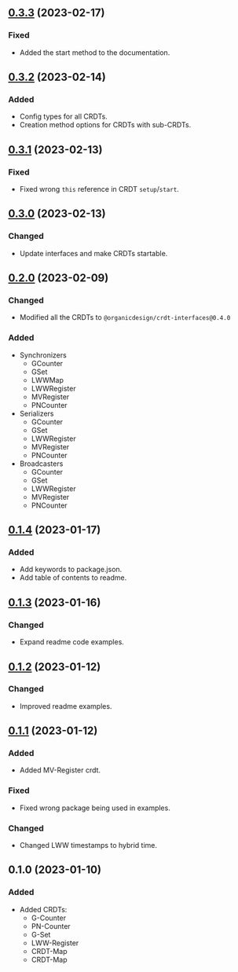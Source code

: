 ## [0.3.3](https://github.com/organicdesign/crdts/compare/v0.3.2...v0.3.3) (2023-02-17)

### Fixed

* Added the start method to the documentation.

## [0.3.2](https://github.com/organicdesign/crdts/compare/v0.3.1...v0.3.2) (2023-02-14)

### Added

* Config types for all CRDTs.
* Creation method options for CRDTs with sub-CRDTs.

## [0.3.1](https://github.com/organicdesign/crdts/compare/v0.3.0...v0.3.1) (2023-02-13)

### Fixed

* Fixed wrong `this` reference in CRDT `setup`/`start`.

## [0.3.0](https://github.com/organicdesign/crdts/compare/v0.2.0...v0.3.0) (2023-02-13)

### Changed

* Update interfaces and make CRDTs startable.

## [0.2.0](https://github.com/organicdesign/crdts/compare/v0.1.4...v0.2.0) (2023-02-09)

### Changed
* Modified all the CRDTs to `@organicdesign/crdt-interfaces@0.4.0`

### Added

* Synchronizers
  * GCounter
  * GSet
  * LWWMap
  * LWWRegister
  * MVRegister
  * PNCounter
* Serializers
  * GCounter
  * GSet
  * LWWRegister
  * MVRegister
  * PNCounter
* Broadcasters
  * GCounter
  * GSet
  * LWWRegister
  * MVRegister
  * PNCounter

## [0.1.4](https://github.com/organicdesign/crdts/compare/v0.1.3...v0.1.4) (2023-01-17)

### Added

* Add keywords to package.json.
* Add table of contents to readme.

## [0.1.3](https://github.com/organicdesign/crdts/compare/v0.1.2...v0.1.3) (2023-01-16)

### Changed

* Expand readme code examples.

## [0.1.2](https://github.com/organicdesign/crdts/compare/v0.1.1...v0.1.2) (2023-01-12)

### Changed

* Improved readme examples.

## [0.1.1](https://github.com/organicdesign/crdts/compare/v0.1.0...v0.1.1) (2023-01-12)

### Added

* Added MV-Register crdt.

### Fixed

* Fixed wrong package being used in examples.

### Changed

* Changed LWW timestamps to hybrid time.

## 0.1.0 (2023-01-10)

### Added

* Added CRDTs:
  * G-Counter
  * PN-Counter
  * G-Set
  * LWW-Register
  * CRDT-Map
  * CRDT-Map
